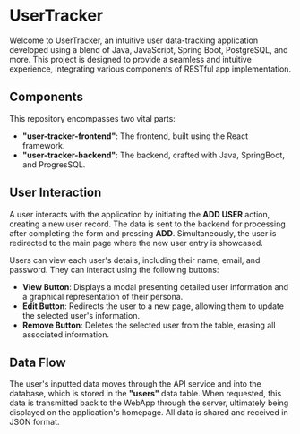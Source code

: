 # UserTracker

Welcome to UserTracker, an intuitive user data-tracking application developed using a blend of Java, JavaScript, Spring Boot, PostgreSQL, and more. This project is designed to provide a seamless and intuitive experience, integrating various components of RESTful app implementation.

## Components

This repository encompasses two vital parts:
- **"user-tracker-frontend"**: The frontend, built using the React framework.
- **"user-tracker-backend"**: The backend, crafted with Java, SpringBoot, and ProgresSQL.

## User Interaction

A user interacts with the application by initiating the **ADD USER** action, creating a new user record. The data is sent to the backend for processing after completing the form and pressing **ADD**. Simultaneously, the user is redirected to the main page where the new user entry is showcased.

Users can view each user's details, including their name, email, and password. They can interact using the following buttons:

- **View Button**: Displays a modal presenting detailed user information and a graphical representation of their persona.
- **Edit Button**: Redirects the user to a new page, allowing them to update the selected user's information.
- **Remove Button**: Deletes the selected user from the table, erasing all associated information.

## Data Flow

The user's inputted data moves through the API service and into the database, which is stored in the **"users"** data table. When requested, this data is transmitted back to the WebApp through the server, ultimately being displayed on the application's homepage. All data is shared and received in JSON format.
